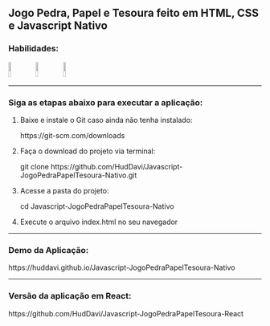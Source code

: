 <h2>Jogo Pedra, Papel e Tesoura feito em HTML, CSS e Javascript Nativo</h2>
<h3>Habilidades:</h3>
<div display="inline-block">
<img height="30px" width="10%" src="https://img.shields.io/badge/HTML-239120?style=for-the-badge&logo=html5&logoColor=white">
<img height="30px" width="10%" src="https://img.shields.io/badge/CSS-239120?&style=for-the-badge&logo=css3&logoColor=white">
<img height="30px" width="10%" src="https://img.shields.io/badge/JavaScript-323330?style=for-the-badge&logo=javascript&logoColor=F7DF1E">
</div>
<hr>
<h3>Siga as etapas abaixo para executar a aplicação:</h3>
<ol>
<li>Baixe e instale o Git caso ainda não tenha instalado:</li>
<p>https://git-scm.com/downloads</p>
<li>Faça o download do projeto via terminal:</li>
<p>git clone https://github.com/HudDavi/Javascript-JogoPedraPapelTesoura-Nativo.git</p>
<li>Acesse a pasta do projeto:</li>
<p>cd Javascript-JogoPedraPapelTesoura-Nativo</p>
<li>Execute o arquivo index.html no seu navegador</li>
</ol>
<hr>
<h3>Demo da Aplicação:</h3>
<p>https://huddavi.github.io/Javascript-JogoPedraPapelTesoura-Nativo</p>
<hr>
<h3>Versão da aplicação em React:</h3>
<p>https://github.com/HudDavi/Javascript-JogoPedraPapelTesoura-React</p>
